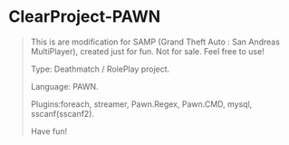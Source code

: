 # ClearProject-PAWN
>  <p>This is are modification for SAMP (Grand Theft Auto : San Andreas MultiPlayer), created just for fun. Not for sale. Feel free to use!</p>
>  <p>Type: Deathmatch / RolePlay project.</p>
>  <p>Language: PAWN.</p>
>  <p>Plugins:foreach, streamer, Pawn.Regex, Pawn.CMD, mysql, sscanf(sscanf2).</p>
>  <p>Have fun!</p>
